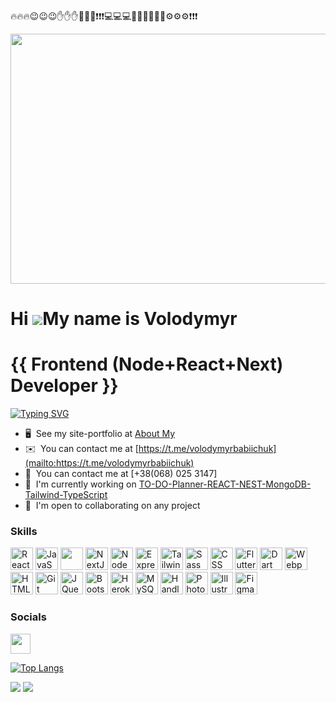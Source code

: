 
🔥🔥🔥😉😉😉✋✋✋🚀🚀🚀❗❗❗💻💻💻🤖🤖🤖🦾🦾🦾⚙️⚙️⚙️❗❗❗
<!-- [![Top Langs](https://github-readme-stats.vercel.app/api/top-langs/?username=anuraghazra&layout=compact)](https://github.com/anuraghazra/github-readme-stats) -->
<!-- [![Top Langs](https://github-readme-stats.vercel.app/api/top-langs/?username=Vovababiichuk&layout=compact)](https://github.com/anuraghazra/github-readme-stats) -->

<!-- ![Anurag's GitHub stats](https://github-readme-stats.vercel.app/api?username=Vovababiichuk&show_icons=true&theme=radical) -->


<!-- ![MasterHead](https://developers.giphy.com/branch/master/static/api-512d36c09662682717108a38bbb5c57d.gif) -->
<!-- <img src="https://raw.githubusercontent.com/abhisheknaiidu/abhisheknaiidu/master/code.gif" width="300" height="200"> -->
<img src="https://developers.giphy.com/branch/master/static/api-512d36c09662682717108a38bbb5c57d.gif" width="800" height="400">

Hi ![](https://user-images.githubusercontent.com/18350557/176309783-0785949b-9127-417c-8b55-ab5a4333674e.gif)My name is Volodymyr 
========================================================================================

{{ Frontend (Node+React+Next) Developer }}
========================================================================================
[![Typing SVG](https://readme-typing-svg.demolab.com?font=Fira+Code&size=28&duration=2500&pause=3000&width=1000&height=100&lines=%F0%9F%91%8B+Hi+There!;%F0%9F%94%A5+Code+Master+turns+your+business+ideas+into+reality!+%F0%9F%94%A5;%F0%9F%94%A5+Crafting+the+Future+through+Coding!+%F0%9F%94%A5;%F0%9F%94%A5+Turning+Dreams+into+Functional+Applications!+%F0%9F%94%A5)](https://git.io/typing-svg)
* 🖥️  See my site-portfolio at [About My](https://volodymyrcodepro.site/)
* ✉️  You can contact me at [https://t.me/volodymyrbabiichuk](mailto:https://t.me/volodymyrbabiichuk)
* 📱  You can contact me at [+38(068) 025 3147]
* 🚀  I'm currently working on [TO-DO-Planner-REACT-NEST-MongoDB-Tailwind-TypeScript](https://github.com/Vovababiichuk/TO-DO-Planner-REACT-NEST-MongoDB-Tailwind-TypeScript)
* 🤝  I'm open to collaborating on any project




### Skills

<p align="left">
<a href="https://reactjs.org/" target="_blank" rel="noreferrer"><img src="https://raw.githubusercontent.com/danielcranney/readme-generator/main/public/icons/skills/react-colored.svg" width="36" height="36" alt="React" /></a>
<a href="https://developer.mozilla.org/en-US/docs/Web/JavaScript" target="_blank" rel="noreferrer"><img src="https://raw.githubusercontent.com/danielcranney/readme-generator/main/public/icons/skills/javascript-colored.svg" width="36" height="36" alt="JavaScript" /></a>
<a href="https://developer.mozilla.org/en-US/docs/Web/JavaScript" target="_blank" rel="noreferrer"><img src="https://cdn.jsdelivr.net/gh/devicons/devicon@latest/icons/typescript/typescript-original.svg" width="36" height="36"/></a>
<a href="https://nextjs.org/docs" target="_blank" rel="noreferrer"><img src="https://raw.githubusercontent.com/danielcranney/readme-generator/main/public/icons/skills/nextjs-colored.svg" width="36" height="36" alt="NextJs" /></a> 
 <a href="https://nodejs.org/en/" target="_blank" rel="noreferrer"><img src="https://raw.githubusercontent.com/danielcranney/readme-generator/main/public/icons/skills/nodejs-colored.svg" width="36" height="36" alt="NodeJS" /></a>
<a href="https://express.com/" target="_blank" rel="noreferrer"><img src="https://cdn.jsdelivr.net/gh/devicons/devicon/icons/express/express-original.svg" width="36" height="36" alt="Express" /></a>
<a href="https://tailwindcss.org/docs" target="_blank" rel="noreferrer"><img src="https://cdn.jsdelivr.net/gh/devicons/devicon@latest/icons/tailwindcss/tailwindcss-original.svg" width="36" height="36" alt="Tailwind" /></a>
<a href="https://sass-lang.com/" target="_blank" rel="noreferrer"><img src="https://raw.githubusercontent.com/danielcranney/readme-generator/main/public/icons/skills/sass-colored.svg" width="36" height="36" alt="Sass" /></a>
<a href="https://developer.mozilla.org/en-US/docs/Glossary/HTML5" target="_blank" rel="noreferrer"><img src="https://cdn.jsdelivr.net/gh/devicons/devicon/icons/css3/css3-original.svg" width="36" height="36" alt="CSS" /></a>
<a href="https://developer.mozilla.org/en-US/docs/Web/JavaScript" target="_blank" rel="noreferrer"><img src="https://cdn.jsdelivr.net/gh/devicons/devicon@latest/icons/flutter/flutter-plain.svg" height="36" alt="Flutter"/></a>
<a href="https://developer.mozilla.org/en-US/docs/Web/JavaScript" target="_blank" rel="noreferrer"><img src="https://cdn.jsdelivr.net/gh/devicons/devicon@latest/icons/dart/dart-original.svg" width="36" height="36" alt="Dart" /></a>
<a href="https://webpack.js.org/" target="_blank" rel="noreferrer"><img src="https://raw.githubusercontent.com/danielcranney/readme-generator/main/public/icons/skills/webpack-colored.svg" width="36" height="36" alt="Webpack" /></a>
<a href="https://developer.mozilla.org/en-US/docs/Glossary/HTML5" target="_blank" rel="noreferrer"><img src="https://raw.githubusercontent.com/danielcranney/readme-generator/main/public/icons/skills/html5-colored.svg" width="36" height="36" alt="HTML5" /></a>
<a href="https://git-scm.com/" target="_blank" rel="noreferrer"><img src="https://raw.githubusercontent.com/danielcranney/readme-generator/main/public/icons/skills/git-colored.svg" width="36" height="36" alt="Git" /></a>
<a href="https://jquery.com/" target="_blank" rel="noreferrer"><img src="https://raw.githubusercontent.com/danielcranney/readme-generator/main/public/icons/skills/jquery-colored.svg" width="36" height="36" alt="JQuery" /></a>
<a href="https://getbootstrap.com/" target="_blank" rel="noreferrer"><img src="https://raw.githubusercontent.com/danielcranney/readme-generator/main/public/icons/skills/bootstrap-colored.svg" width="36" height="36" alt="Bootstrap" /></a>
<a href="https://www.heroku.com/" target="_blank" rel="noreferrer"><img src="https://raw.githubusercontent.com/danielcranney/readme-generator/main/public/icons/skills/heroku-colored.svg" width="36" height="36" alt="Heroku" /></a>
<a href="https://www.mysql.com/" target="_blank" rel="noreferrer"><img src="https://raw.githubusercontent.com/danielcranney/readme-generator/main/public/icons/skills/mysql-colored.svg" width="36" height="36" alt="MySQL" /></a>
<a href="https://www.handlebars.com/" target="_blank" rel="noreferrer"><img src="https://cdn.jsdelivr.net/gh/devicons/devicon/icons/handlebars/handlebars-original-wordmark.svg" width="36" height="36" alt="Handlebars" /></a>
<a href="https://www.adobe.com/uk/products/photoshop.html" target="_blank" rel="noreferrer"><img src="https://raw.githubusercontent.com/danielcranney/readme-generator/main/public/icons/skills/photoshop-colored.svg" width="36" height="36" alt="Photoshop" /></a>
<a href="adobe.com/uk/products/illustrator.html" target="_blank" rel="noreferrer"><img src="https://raw.githubusercontent.com/danielcranney/readme-generator/main/public/icons/skills/illustrator-colored.svg" width="36" height="36" alt="Illustrator" /></a>
<a href="https://www.figma.com/" target="_blank" rel="noreferrer"><img src="https://raw.githubusercontent.com/danielcranney/readme-generator/main/public/icons/skills/figma-colored.svg" width="36" height="36" alt="Figma" /></a>
</p>

### Socials

<p align="left"> <a href="https://www.linkedin.com/in/👋-volodymyr-code-pro-059377298" target="_blank" rel="noreferrer"><img src="https://raw.githubusercontent.com/danielcranney/readme-generator/main/public/icons/socials/linkedin.svg" width="32" height="32" /></a></p>

[![Top Langs](https://github-readme-stats.vercel.app/api/top-langs/?username=Vovababiichuk&layout=compact&theme=radical)](https://github.com/anuraghazra/github-readme-stats)

<picture>
  <source
    srcset="https://github-readme-stats.vercel.app/api?username=anuraghazra&show_icons=true&theme=dark"
    media="(prefers-color-scheme: dark)"
  />
  <source
    srcset="https://github-readme-stats.vercel.app/api?username=anuraghazra&show_icons=true"
    media="(prefers-color-scheme: light), (prefers-color-scheme: no-preference)"
  />
  <img src="https://github-readme-stats.vercel.app/api?username=anuraghazra&show_icons=true" />
</picture>

<!-- [![Top Langs](https://github-readme-stats.vercel.app/api/top-langs/?username=anuraghazra&langs_count=8)](https://github.com/anuraghazra/github-readme-stats) -->

<!-- [![Top Langs](https://github-readme-stats.vercel.app/api/top-langs/?username=anuraghazra&hide=javascript,html)](https://github.com/anuraghazra/github-readme-stats) -->

<!-- [![Top Langs](https://github-readme-stats.vercel.app/api/top-langs/?username=anuraghazra&hide=javascript,html)](https://github.com/anuraghazra/github-readme-stats) -->

<!-- [![Top Langs](https://github-readme-stats.vercel.app/api/top-langs/?username=anuraghazra&layout=donut-vertical)](https://github.com/anuraghazra/github-readme-stats) -->

<!-- ![Anurag's GitHub stats](https://github-readme-stats.vercel.app/api?username=anuraghazra&show_icons=true&theme=transparent) -->

<!-- [![Top Langs](https://github-readme-stats.vercel.app/api/top-langs/?username=Vovababiichuk&layout=compact&theme=dark)](https://github.com/anuraghazra/github-readme-stats)                   -->

<!-- [![GitHub Streak](https://streak-stats.demolab.com/?user=Vovababiichuk&theme=dark)](https://git.io/streak-stats) -->


<img src="https://raw.githubusercontent.com/BrunnerLivio/brunnerlivio/master/images/marquee.svg">
